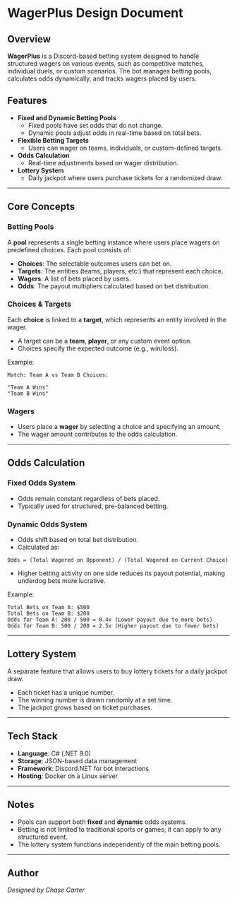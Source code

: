 # WagerPlus Design Document

## Overview
**WagerPlus** is a Discord-based betting system designed to handle structured wagers on various events, such as competitive matches, individual duels, or custom scenarios. The bot manages betting pools, calculates odds dynamically, and tracks wagers placed by users.  

## Features
- **Fixed and Dynamic Betting Pools**  
  - Fixed pools have set odds that do not change.  
  - Dynamic pools adjust odds in real-time based on total bets.  
- **Flexible Betting Targets**  
  - Users can wager on teams, individuals, or custom-defined targets.  
- **Odds Calculation**  
  - Real-time adjustments based on wager distribution.  
- **Lottery System**  
  - Daily jackpot where users purchase tickets for a randomized draw.  

---

## Core Concepts

### **Betting Pools**
A **pool** represents a single betting instance where users place wagers on predefined choices. Each pool consists of:  
- **Choices**: The selectable outcomes users can bet on.  
- **Targets**: The entities (teams, players, etc.) that represent each choice.  
- **Wagers**: A list of bets placed by users.  
- **Odds**: The payout multipliers calculated based on bet distribution.  

### **Choices & Targets**
Each **choice** is linked to a **target**, which represents an entity involved in the wager.  
- A target can be a **team**, **player**, or any custom event option.  
- Choices specify the expected outcome (e.g., win/loss).  

Example:
```
Match: Team A vs Team B Choices:

"Team A Wins"
"Team B Wins"
```

### **Wagers**
- Users place a **wager** by selecting a choice and specifying an amount.  
- The wager amount contributes to the odds calculation.  

---

## Odds Calculation

### **Fixed Odds System**
- Odds remain constant regardless of bets placed.  
- Typically used for structured, pre-balanced betting.  

### **Dynamic Odds System**
- Odds shift based on total bet distribution.  
- Calculated as:
```
Odds = (Total Wagered on Opponent) / (Total Wagered on Current Choice)
```

- Higher betting activity on one side reduces its payout potential, making underdog bets more lucrative.  

Example:  
```
Total Bets on Team A: $500
Total Bets on Team B: $200
Odds for Team A: 200 / 500 = 0.4x (Lower payout due to more bets)
Odds for Team B: 500 / 200 = 2.5x (Higher payout due to fewer bets)
```

---

## Lottery System
A separate feature that allows users to buy lottery tickets for a daily jackpot draw.  
- Each ticket has a unique number.  
- The winning number is drawn randomly at a set time.  
- The jackpot grows based on ticket purchases.  

---

## Tech Stack
- **Language**: C# (.NET 9.0)  
- **Storage**: JSON-based data management  
- **Framework**: Discord.NET for bot interactions  
- **Hosting**: Docker on a Linux server  

---

## Notes
- Pools can support both **fixed** and **dynamic** odds systems.  
- Betting is not limited to traditional sports or games; it can apply to any structured event.  
- The lottery system functions independently of the main betting pools.  

---

## Author
*Designed by Chase Carter*

